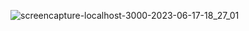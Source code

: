 ![screencapture-localhost-3000-2023-06-17-18_27_01](https://github.com/sunil9813/Creative-Agency-UI-Next-JS-/assets/67497228/04546138-7cbb-40b0-8710-ce5fed29643b)
